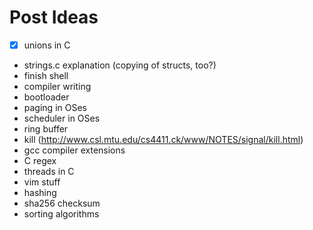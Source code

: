 # Post Ideas
- [x] unions in C

- strings.c explanation (copying of structs, too?)
- finish shell
- compiler writing
- bootloader
- paging in OSes
- scheduler in OSes
- ring buffer
- kill (http://www.csl.mtu.edu/cs4411.ck/www/NOTES/signal/kill.html)
- gcc compiler extensions
- C regex
- threads in C
- vim stuff
- hashing
- sha256 checksum
- sorting algorithms
